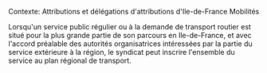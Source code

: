 Contexte: Attributions et délégations d'attributions          d'Ile-de-France Mobilités

Lorsqu'un service public régulier ou à la demande de transport routier est situé pour la plus grande partie de son parcours en Ile-de-France, et avec l'accord préalable des autorités organisatrices intéressées par la partie du service extérieure à la région, le syndicat peut inscrire l'ensemble du service au plan régional de transport.